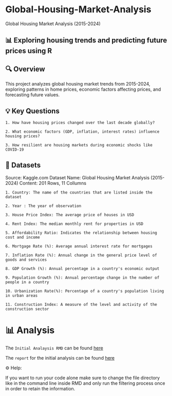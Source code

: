 # Global-Housing-Market-Analysis

Global Housing Market Analysis (2015-2024)

## 📊 Exploring housing trends and predicting future prices using R

## 🔍 Overview

This project analyzes global housing market trends from 2015-2024, exploring patterns in home prices, economic factors affecting prices, and forecasting future values.

## 💡 Key Questions

    1. How have housing prices changed over the last decade globally?

    2. What economic factors (GDP, inflation, interest rates) influence housing prices?

    3. How resilient are housing markets during economic shocks like COVID-19

## 📄 Datasets

Source: Kaggle.com
Dataset Name: Global Housing Market Analysis (2015-2024)
Content: 201 Rows, 11 Collumns

    1. Country: The name of the countries that are listed inside the dataset
    
    2. Year : The year of observation 
    
    3. House Price Index: The average price of houses in USD 
    
    4. Rent Index: The median monthly rent for properties in USD 
    
    5. Affordability Ratio: Indicates the relationship between housing cost and income
    
    6. Mortgage Rate (%): Average annual interest rate for mortgages

    7. Inflation Rate (%): Annual change in the general price level of goods and services
    
    8. GDP Growth (%): Annual percentage in a country's economic output
    
    9. Population Growth (%): Annual percentage change in the number of people in a country
    
    10. Urbanization Rate(%): Percentage of a country's population living in urban areas

    11. Construction Index: A measure of the level and activity of the construction sector

# 📊 Analysis

The `Initial Analaysis RMD` can be found [here](https://github.com/JuliusViktor/Global-Housing-Market-Analysis/blob/main/Script/Initial%20Analysis%20and%20EDA%20on%20Dataset.Rmd)

The `report` for the initial analysis can be found [here](https://github.com/JuliusViktor/Global-Housing-Market-Analysis/blob/main/Report/Initial%20Analysis.pdf)

⚙️ Help:

If you want to run your code alone make sure to change the file directory like in the command line inside RMD and only run the filtering process once in order to retain the information.

